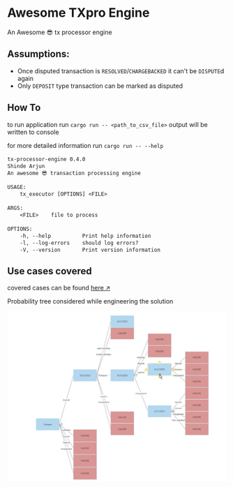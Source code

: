 # Awesome TXpro Engine 
An Awesome 😎 tx processor engine

## Assumptions:

- Once disputed transaction is `RESOLVED`/`CHARGEBACKED` it can't be `DISPUTE`d again
- Only `DEPOSIT` type transaction can be marked as disputed

## How To
to run application run `cargo run -- <path_to_csv_file>` output will be written to console

for more detailed information run `cargo run -- --help`

```
tx-processor-engine 0.4.0
Shinde Arjun
An awesome 😎 transaction processing engine

USAGE:
    tx_executor [OPTIONS] <FILE>

ARGS:
    <FILE>    file to process

OPTIONS:
    -h, --help          Print help information
    -l, --log-errors    should log errors?
    -V, --version       Print version information
```

## Use cases covered
covered cases can be found [here ↗](test_input/desc.md)

Probability tree considered while engineering the solution

![image description](resources/probability_tree.png)